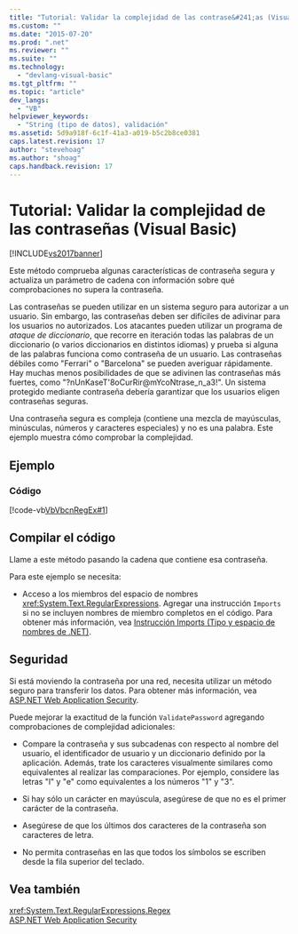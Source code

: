 ```yaml
---
title: "Tutorial: Validar la complejidad de las contrase&#241;as (Visual Basic) | Microsoft Docs"
ms.custom: ""
ms.date: "2015-07-20"
ms.prod: ".net"
ms.reviewer: ""
ms.suite: ""
ms.technology: 
  - "devlang-visual-basic"
ms.tgt_pltfrm: ""
ms.topic: "article"
dev_langs: 
  - "VB"
helpviewer_keywords: 
  - "String (tipo de datos), validación"
ms.assetid: 5d9a918f-6c1f-41a3-a019-b5c2b8ce0381
caps.latest.revision: 17
author: "stevehoag"
ms.author: "shoag"
caps.handback.revision: 17
---
```

# Tutorial: Validar la complejidad de las contrase&#241;as (Visual Basic)
[!INCLUDE[vs2017banner](../../../../visual-basic/developing-apps/includes/vs2017banner.md)]

Este método comprueba algunas características de contraseña segura y actualiza un parámetro de cadena con información sobre qué comprobaciones no supera la contraseña.  
  
 Las contraseñas se pueden utilizar en un sistema seguro para autorizar a un usuario.  Sin embargo, las contraseñas deben ser difíciles de adivinar para los usuarios no autorizados.  Los atacantes pueden utilizar un programa de *ataque de diccionario*, que recorre en iteración todas las palabras de un diccionario \(o varios diccionarios en distintos idiomas\) y prueba si alguna de las palabras funciona como contraseña de un usuario.  Las contraseñas débiles como "Ferrari" o "Barcelona" se pueden averiguar rápidamente.  Hay muchas menos posibilidades de que se adivinen las contraseñas más fuertes, como "?nUnKaseT'8oCurRir@mYcoNtrase\_n\_a3\!".  Un sistema protegido mediante contraseña debería garantizar que los usuarios eligen contraseñas seguras.  
  
 Una contraseña segura es compleja \(contiene una mezcla de mayúsculas, minúsculas, números y caracteres especiales\) y no es una palabra.  Este ejemplo muestra cómo comprobar la complejidad.  
  
## Ejemplo  
  
### Código  
 [!code-vb[VbVbcnRegEx#1](../../../../visual-basic/programming-guide/language-features/strings/codesnippet/visualbasic/walkthrough-validating-t_1.vb)]  
  
## Compilar el código  
 Llame a este método pasando la cadena que contiene esa contraseña.  
  
 Para este ejemplo se necesita:  
  
-   Acceso a los miembros del espacio de nombres <xref:System.Text.RegularExpressions>.  Agregar una instrucción `Imports` si no se incluyen nombres de miembro completos en el código.  Para obtener más información, vea [Instrucción Imports \(Tipo y espacio de nombres de .NET\)](../../../../visual-basic/language-reference/statements/imports-statement-net-namespace-and-type.md).  
  
## Seguridad  
 Si está moviendo la contraseña por una red, necesita utilizar un método seguro para transferir los datos.  Para obtener más información, vea [ASP.NET Web Application Security](../Topic/ASP.NET%20Web%20Application%20Security.md).  
  
 Puede mejorar la exactitud de la función `ValidatePassword` agregando comprobaciones de complejidad adicionales:  
  
-   Compare la contraseña y sus subcadenas con respecto al nombre del usuario, el identificador de usuario y un diccionario definido por la aplicación.  Además, trate los caracteres visualmente similares como equivalentes al realizar las comparaciones.  Por ejemplo, considere las letras "l" y "e" como equivalentes a los números "1" y "3".  
  
-   Si hay sólo un carácter en mayúscula, asegúrese de que no es el primer carácter de la contraseña.  
  
-   Asegúrese de que los últimos dos caracteres de la contraseña son caracteres de letra.  
  
-   No permita contraseñas en las que todos los símbolos se escriben desde la fila superior del teclado.  
  
## Vea también  
 <xref:System.Text.RegularExpressions.Regex>   
 [ASP.NET Web Application Security](../Topic/ASP.NET%20Web%20Application%20Security.md)